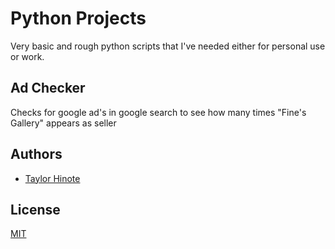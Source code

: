 
# Python Projects

Very basic and rough python scripts that I've needed either for personal use or work.




## Ad Checker
Checks for google ad's in google search to see how many times "Fine's Gallery" appears as seller
## Authors

- [Taylor Hinote](https://github.com/Taylor-Hinote/)


## License

[MIT](https://choosealicense.com/licenses/mit/)
